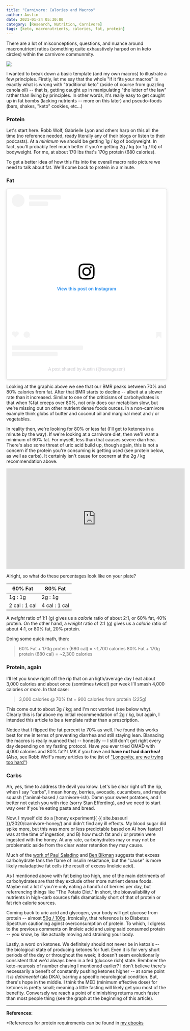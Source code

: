 ```yaml
---
title: "Carnivore: Calories and Macros"
author: Austin
date: 2021-01-24 05:30:00
category: [Research, Nutrition, Carnivore]
tags: [keto, macronutrients, calories, fat, protein]
---
```


There are a lot of misconceptions, questions, and nuance around macronutrient ratios (something quite exhaustively harped on in keto circles) within the carnivore communmity.

<a href="https://lh3.googleusercontent.com/pvj-95x5hcjG4erLyL7dHdlMEpBQkS2EOMW4GT71No6GtIE97dzgaUSWEAJf3q2kpg3jQagMcrdHZdhGtVEAlRYThD2lie9HLDeUEdAQ4nexEvKuRY7rtkmsLB-NliMLUg-bi23Q8ek=w2400?source=screenshot.guru"> <img src="https://lh3.googleusercontent.com/pvj-95x5hcjG4erLyL7dHdlMEpBQkS2EOMW4GT71No6GtIE97dzgaUSWEAJf3q2kpg3jQagMcrdHZdhGtVEAlRYThD2lie9HLDeUEdAQ4nexEvKuRY7rtkmsLB-NliMLUg-bi23Q8ek=w600-h315-p-k" /> </a>

I wanted to break down a basic template (and my own macros) to illustrate a few principles.  Firstly, let me say that the whole "if it fits your macros" is exactly what is wrong with "traditional keto" (aside of course from guzzling canola oil) -- that is, getting caught up in manipulating "the letter of the law" rather than living by principles.  In other words, it's really easy to get caught up in fat bombs (lacking nutrients -- more on this later) and pseudo-foods (bars, shakes, "keto" cookies, etc...)

### Protein

Let's start here.  Robb Wolf, Gabrielle Lyon and others harp on this all the time (no reference needed, ready literally any of their blogs or listen to their podcasts).  At a *minimum* we should be getting 1g / kg of bodyweight.  In fact, you'll probably feel much better if you're getting 2g / kg (or 1g / lb) of bodyweight.  For me, at about 170 lbs that's 170g protein (680 calories).

To get a better idea of how this fits into the overall macro ratio picture we need to talk about fat.  We'll come back to protein in a minute.

### Fat

<blockquote class="instagram-media" data-instgrm-captioned data-instgrm-permalink="https://www.instagram.com/p/CF0SG9kgxAw/?utm_source=ig_embed&amp;utm_campaign=loading" data-instgrm-version="13" style=" background:#FFF; border:0; border-radius:3px; box-shadow:0 0 1px 0 rgba(0,0,0,0.5),0 1px 10px 0 rgba(0,0,0,0.15); margin: 1px; max-width:540px; min-width:326px; padding:0; width:99.375%; width:-webkit-calc(100% - 2px); width:calc(100% - 2px);"><div style="padding:16px;"> <a href="https://www.instagram.com/p/CF0SG9kgxAw/?utm_source=ig_embed&amp;utm_campaign=loading" style=" background:#FFFFFF; line-height:0; padding:0 0; text-align:center; text-decoration:none; width:100%;" target="_blank"> <div style=" display: flex; flex-direction: row; align-items: center;"> <div style="background-color: #F4F4F4; border-radius: 50%; flex-grow: 0; height: 40px; margin-right: 14px; width: 40px;"></div> <div style="display: flex; flex-direction: column; flex-grow: 1; justify-content: center;"> <div style=" background-color: #F4F4F4; border-radius: 4px; flex-grow: 0; height: 14px; margin-bottom: 6px; width: 100px;"></div> <div style=" background-color: #F4F4F4; border-radius: 4px; flex-grow: 0; height: 14px; width: 60px;"></div></div></div><div style="padding: 19% 0;"></div> <div style="display:block; height:50px; margin:0 auto 12px; width:50px;"><svg width="50px" height="50px" viewBox="0 0 60 60" version="1.1" xmlns="https://www.w3.org/2000/svg" xmlns:xlink="https://www.w3.org/1999/xlink"><g stroke="none" stroke-width="1" fill="none" fill-rule="evenodd"><g transform="translate(-511.000000, -20.000000)" fill="#000000"><g><path d="M556.869,30.41 C554.814,30.41 553.148,32.076 553.148,34.131 C553.148,36.186 554.814,37.852 556.869,37.852 C558.924,37.852 560.59,36.186 560.59,34.131 C560.59,32.076 558.924,30.41 556.869,30.41 M541,60.657 C535.114,60.657 530.342,55.887 530.342,50 C530.342,44.114 535.114,39.342 541,39.342 C546.887,39.342 551.658,44.114 551.658,50 C551.658,55.887 546.887,60.657 541,60.657 M541,33.886 C532.1,33.886 524.886,41.1 524.886,50 C524.886,58.899 532.1,66.113 541,66.113 C549.9,66.113 557.115,58.899 557.115,50 C557.115,41.1 549.9,33.886 541,33.886 M565.378,62.101 C565.244,65.022 564.756,66.606 564.346,67.663 C563.803,69.06 563.154,70.057 562.106,71.106 C561.058,72.155 560.06,72.803 558.662,73.347 C557.607,73.757 556.021,74.244 553.102,74.378 C549.944,74.521 548.997,74.552 541,74.552 C533.003,74.552 532.056,74.521 528.898,74.378 C525.979,74.244 524.393,73.757 523.338,73.347 C521.94,72.803 520.942,72.155 519.894,71.106 C518.846,70.057 518.197,69.06 517.654,67.663 C517.244,66.606 516.755,65.022 516.623,62.101 C516.479,58.943 516.448,57.996 516.448,50 C516.448,42.003 516.479,41.056 516.623,37.899 C516.755,34.978 517.244,33.391 517.654,32.338 C518.197,30.938 518.846,29.942 519.894,28.894 C520.942,27.846 521.94,27.196 523.338,26.654 C524.393,26.244 525.979,25.756 528.898,25.623 C532.057,25.479 533.004,25.448 541,25.448 C548.997,25.448 549.943,25.479 553.102,25.623 C556.021,25.756 557.607,26.244 558.662,26.654 C560.06,27.196 561.058,27.846 562.106,28.894 C563.154,29.942 563.803,30.938 564.346,32.338 C564.756,33.391 565.244,34.978 565.378,37.899 C565.522,41.056 565.552,42.003 565.552,50 C565.552,57.996 565.522,58.943 565.378,62.101 M570.82,37.631 C570.674,34.438 570.167,32.258 569.425,30.349 C568.659,28.377 567.633,26.702 565.965,25.035 C564.297,23.368 562.623,22.342 560.652,21.575 C558.743,20.834 556.562,20.326 553.369,20.18 C550.169,20.033 549.148,20 541,20 C532.853,20 531.831,20.033 528.631,20.18 C525.438,20.326 523.257,20.834 521.349,21.575 C519.376,22.342 517.703,23.368 516.035,25.035 C514.368,26.702 513.342,28.377 512.574,30.349 C511.834,32.258 511.326,34.438 511.181,37.631 C511.035,40.831 511,41.851 511,50 C511,58.147 511.035,59.17 511.181,62.369 C511.326,65.562 511.834,67.743 512.574,69.651 C513.342,71.625 514.368,73.296 516.035,74.965 C517.703,76.634 519.376,77.658 521.349,78.425 C523.257,79.167 525.438,79.673 528.631,79.82 C531.831,79.965 532.853,80.001 541,80.001 C549.148,80.001 550.169,79.965 553.369,79.82 C556.562,79.673 558.743,79.167 560.652,78.425 C562.623,77.658 564.297,76.634 565.965,74.965 C567.633,73.296 568.659,71.625 569.425,69.651 C570.167,67.743 570.674,65.562 570.82,62.369 C570.966,59.17 571,58.147 571,50 C571,41.851 570.966,40.831 570.82,37.631"></path></g></g></g></svg></div><div style="padding-top: 8px;"> <div style=" color:#3897f0; font-family:Arial,sans-serif; font-size:14px; font-style:normal; font-weight:550; line-height:18px;"> View this post on Instagram</div></div><div style="padding: 12.5% 0;"></div> <div style="display: flex; flex-direction: row; margin-bottom: 14px; align-items: center;"><div> <div style="background-color: #F4F4F4; border-radius: 50%; height: 12.5px; width: 12.5px; transform: translateX(0px) translateY(7px);"></div> <div style="background-color: #F4F4F4; height: 12.5px; transform: rotate(-45deg) translateX(3px) translateY(1px); width: 12.5px; flex-grow: 0; margin-right: 14px; margin-left: 2px;"></div> <div style="background-color: #F4F4F4; border-radius: 50%; height: 12.5px; width: 12.5px; transform: translateX(9px) translateY(-18px);"></div></div><div style="margin-left: 8px;"> <div style=" background-color: #F4F4F4; border-radius: 50%; flex-grow: 0; height: 20px; width: 20px;"></div> <div style=" width: 0; height: 0; border-top: 2px solid transparent; border-left: 6px solid #f4f4f4; border-bottom: 2px solid transparent; transform: translateX(16px) translateY(-4px) rotate(30deg)"></div></div><div style="margin-left: auto;"> <div style=" width: 0px; border-top: 8px solid #F4F4F4; border-right: 8px solid transparent; transform: translateY(16px);"></div> <div style=" background-color: #F4F4F4; flex-grow: 0; height: 12px; width: 16px; transform: translateY(-4px);"></div> <div style=" width: 0; height: 0; border-top: 8px solid #F4F4F4; border-left: 8px solid transparent; transform: translateY(-4px) translateX(8px);"></div></div></div> <div style="display: flex; flex-direction: column; flex-grow: 1; justify-content: center; margin-bottom: 24px;"> <div style=" background-color: #F4F4F4; border-radius: 4px; flex-grow: 0; height: 14px; margin-bottom: 6px; width: 224px;"></div> <div style=" background-color: #F4F4F4; border-radius: 4px; flex-grow: 0; height: 14px; width: 144px;"></div></div></a><p style=" color:#c9c8cd; font-family:Arial,sans-serif; font-size:14px; line-height:17px; margin-bottom:0; margin-top:8px; overflow:hidden; padding:8px 0 7px; text-align:center; text-overflow:ellipsis; white-space:nowrap;"><a href="https://www.instagram.com/p/CF0SG9kgxAw/?utm_source=ig_embed&amp;utm_campaign=loading" style=" color:#c9c8cd; font-family:Arial,sans-serif; font-size:14px; font-style:normal; font-weight:normal; line-height:17px; text-decoration:none;" target="_blank">A post shared by Austin (@savagezen)</a></p></div></blockquote> <script async src="//www.instagram.com/embed.js"></script>

Looking at the graphic above we see that our BMR peaks between 70% and 80% calories from fat.  After that BMR starts to decline -- albeit at a slower rate than it increased.  Similar to one of the criticisms of carbohydrates is that when %fat creeps over 80%, not only does our metablism slow, but we're missing out on other nutrient dense foods ources.  In a non-carnivore example think globs of butter and coconut oil and marginal meat and / or vegetables.

In reality then, we're looking for 80% or less fat (I'll get to ketones in a minute by the way).  If we're looking at a carnivore diet, then we'll want a minimum of 60% fat.  For myself, less than that causes severe diarrhea.  There's also some threat of uric acid build up, though again, this is not a concern if the protein you're consuming is getting used (see protein below, as well as carbs).  It certainly isn't cause for cocnern at the 2g / kg recommendation above.

<iframe width="560" height="315" src="https://www.youtube.com/embed/bBddh5jkF9U" frameborder="0" allow="accelerometer; autoplay; clipboard-write; encrypted-media; gyroscope; picture-in-picture" allowfullscreen></iframe>

Alright, so what do these percentages look like on your plate?

| 60% Fat | 80% Fat |
| ------- | ------- |
| 1g : 1g | 2g : 1g |
| 2 cal : 1 cal | 4 cal : 1 cal |

A *weight* ratio of 1:1 (g) gives us a *calorie* ratio of about 2:1, or 60% fat, 40% protein.  On the other hand, a *weight* ratio of 2:1 (g) gives us a *calorie* ratio of about 4:1, or 80% fat, 20% protein.

Doing some quick math, then:

> 60% Fat + 170g protein (680 cal) = ~1,700 calories
> 80% Fat + 170g protein (680 cal) = ~2,300 calories

### Protein, again

I'll let you know right off the rip that on an ligth/average day I eat about 3,000 calories and about once (somtimes twice!) per week I'll smash 4,000 calories *or more*.  In that case:

> 3,000 calories @ 70% fat = 900 calories from protein (225g)

This come out to about 3g / kg; and I'm not worried (see below why).  Clearly this is far above my initial recommendation of 2g / kg, but again, I intended this article to be a template rather than a prescription.

Notice that I flipped the fat percent to 70% as well.  I've found this works best for me in terms of preventing diarrhea and still staying lean.  Blanacing the macros is really nuanced that -- honestly -- I still don't get right every day depending on my fasting protocol.  Have you ever tried OMAD with 4,000 calories and 80% fat?  LMK if you have and **have not had diarrhea!** (Also, see Robb Wolf's many articles to the jist of ["Longevity, are we trying too hard"](https://www.ketocon.org/videos/ketocon-online-2020/robb-wolf-longevity/))

### Carbs

Ah, yes, time to address the devil you know.  Let's be clear right off the rip, when I say "carbs", I mean honey, berries, avocado, cucumbers, and maybe squash ("animal-based / carnivore-ish).  Damn your sweet potatoes, and I better not catch you with rice (sorry Stan Efferding), and we need to start way over if you're eating pasta and bread.

Now, I myself did do a [honey experiment]( {{ site.baseurl }}/2020/carnivore-honey/) and didn't find any ill effects.  My blood sugar did spike more, but this was more or less predictable based on A) how fasted I was at the time of ingestion, and B) how much fat and / or protein were ingested with the honey.  At any rate, carbohydrates may or may not be problematic aside from the clear water retention they may cause.

Much of the [work of Paul Saladino](https://castbox.fm/channel/Fundamental-Health-with-Paul-Saladino%2C-MD-id2108592?country=us) and [Ben Bikman](https://castbox.fm/episode/What%E2%80%99s-to-blame-for-Insulin-Resistance%2C-Carbs-or-PUFAs--A-very-friendly-debate-with-Ben-Bikman%2C-PhD-id2108592-id304784768?country=us) suggests that excess carbohydrate fans the flame of insulin resistance, but the "cause" is more likely maladaptive fat cells (the result of excess linoleic acid).

As I mentioned above with fat being too high, one of the main detriments of carbohydrates are that they exclude other more nutrient dense foods.  Maybe not a lot if you're only eating a handful of berries per day, but referrencing things like  "The Potato Diet."  In short, the bioavailability of nutrients in high-carb sources falls dramatically short of that of protein or fat rich calorie sources.

Coming back to uric acid and glycogen, your body will get glucose from protein --   almost [50g / 100g](http://journal.diabetes.org/diabetesspectrum/00v13n3/pg132.htm).  Ironically, that reference is to Diabetes Spectrum cautioning aginst overconsumption of protein.  To which, I digress to the previous comments on linoleic acid and *using* said consumed protein -- you know, by like actually moving and straining your body.

Lastly, a word on ketones.  We definitely should not never be in ketosis -- the biological state of producing ketones for fuel.  Even it is for very short periods of the day or throughout the week; it doesn't seem evolutionarily consistent that we'd always been in a fed (glucose rich) state.  Rembmer the keto-neurosis of number chasing I mentioned earlier?  I don't believe there's necessarily a benefit of constantly pushing ketones higher -- at some point it *is detrimental* (ala DKA), barring a specific neurological condition.  But, there's hope in the middle.  I think the MED (minimum effective dose) for ketones is pretty small; meaning a little fasting will likely get you most of the benefity.  Conversely we reach a point of diminishing returns much faster than most people thing (see the graph at the beginning of this article).

---

**References:**

*References for protein requirements can be found in [my ebooks](https://kombat-kitchen.square.site/)